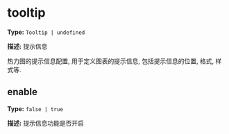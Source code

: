 # tooltip

**Type:** `Tooltip | undefined`

**描述:**
提示信息
  
  热力图的提示信息配置, 用于定义图表的提示信息, 包括提示信息的位置, 格式, 样式等.


## enable

**Type:** `false | true`

**描述:**
提示信息功能是否开启

